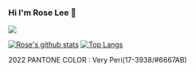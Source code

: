 ### Hi I'm Rose Lee 👋

<!--
**Rose4tune/rose4tune** is a ✨ _special_ ✨ repository because its `README.md` (this file) appears on your GitHub profile.

Here are some ideas to get you started:

- 🔭 I’m currently working on ...
- 🌱 I’m currently learning ...
- 👯 I’m looking to collaborate on ...
- 🤔 I’m looking for help with ...
- 💬 Ask me about ...
- 📫 How to reach me: ...
- 😄 Pronouns: ...
- ⚡ Fun fact: ...
- 
90,FFECF4,6667AB,6667AB
6667AB
C62563
-->

<!--[![Hits](https://hits.seeyoufarm.com/api/count/incr/badge.svg?url=https://github.com/Rose4tune&count_bg=%23FFECF4&title_bg=%23F8E00E&icon=apachecloudstack.svg&icon_color=%23E2561A&title=hits&edge_flat=false)](https://hits.seeyoufarm.com)-->
<a href="https://github.com/Rose4tune"><img src="https://hits.seeyoufarm.com/api/count/incr/badge.svg?url=https://github.com/Rose4tune&count_bg=%236667AB&title_bg=%236667AB&icon=apachecloudstack.svg&icon_color=%23E2561A&title=hits&edge_flat=false"/></a>

[![Rose's github stats](https://github-readme-stats.vercel.app/api?username=Rose&count_private=true&custom_title=Rose's_Stats&bg_color=90,FFECF4,6667AB,6667AB&title_color=C62563&text_color=560625&show_icons=true&icon_color=E2561A)](https://github.com/anuraghazra/github-readme-stats)
[![Top Langs](https://github-readme-stats.vercel.app/api/top-langs/?username=Rose&layout=compact&bg_color=90,fdf7c3,6667AB&title_color=434547&text_color=#939597)](https://github.com/anuraghazra/github-readme-stats)    
<!-- *2021 PANTONE COLOR : Illuminating(13-0647/#F5DF4D) & Ultimate Gray(17-5104/#939597) -->
2022 PANTONE COLOR : Very Peri(17-3938/#6667AB)
